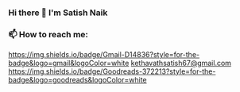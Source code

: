 ### Hi there 👋 I'm Satish Naik
###
### 📫 How to reach me:
https://img.shields.io/badge/Gmail-D14836?style=for-the-badge&logo=gmail&logoColor=white 
kethavathsatish67@gmail.com
https://img.shields.io/badge/Goodreads-372213?style=for-the-badge&logo=goodreads&logoColor=white
<!--
**satishnaik4567/satishnaik4567** is a ✨ _special_ ✨ repository because its `README.md` (this file) appears on your GitHub profile.

Here are some ideas to get you started:

- 🔭 I’m currently working on ..
###🌱 I’m currently learning 
- 👯 I’m looking to collaborate on ...
- 🤔 I’m looking for help with ...
- 💬 Ask me abou
 📫 How to reach me:https://img.shields.io/badge/Gmail-D14836?style=for-the-badge&logo=gmail&logoColor=white kethavathsatish67@gmail.com
- 😄 Pronouns: ...
- ⚡ Fun fact: ...
-->
